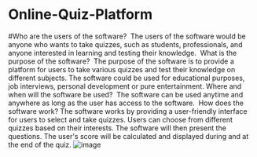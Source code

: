 # Online-Quiz-Platform

#Who are the users of the software? 
The users of the software would be anyone who wants to take quizzes, such as students, professionals, and anyone interested in learning and testing their knowledge.
 What is the purpose of the software? 
The purpose of the software is to provide a platform for users to take various quizzes and test their knowledge on different subjects. The software could be used for educational purposes, job interviews, personal development or pure entertainment.
Where and when will the software be used? 
The software can be used anytime and anywhere as long as the user has access to the software.
 How does the software work?
The software works by providing a user-friendly interface for users to select and take quizzes. Users can choose from different  quizzes based on their interests. The software will then present the questions. The user's score will be calculated and displayed during and at the end of the quiz.
![image](https://user-images.githubusercontent.com/132477581/236707858-70ce22df-850e-4302-8509-02b756a6e235.png)
